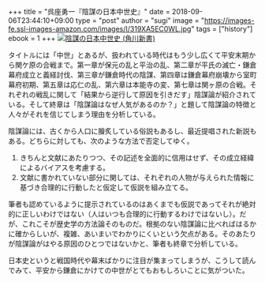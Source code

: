 +++
title = "呉座勇一『陰謀の日本中世史』"
date = 2018-09-06T23:44:10+09:00
type = "post"
author = "sugi"
image = "https://images-fe.ssl-images-amazon.com/images/I/319XA5EC0WL.jpg"
tags = ["history"]
ebook = 1
+++
<a href="http://www.amazon.co.jp/exec/obidos/ASIN/404082122X/chezsugi-22/ref=nosim/" name="amazletlink" target="_blank"><img src="https://images-fe.ssl-images-amazon.com/images/I/319XA5EC0WL.jpg" alt="陰謀の日本中世史 (角川新書)" class="alignleft"  /></a>

タイトルには「中世」とあるが、扱われている時代はもう少し広くて平安末期から関ケ原の合戦まで。第一章が保元の乱と平治の乱、第二章が平氏の滅亡・鎌倉幕府成立と義経討伐、第三章が鎌倉時代の陰謀、第四章は鎌倉幕府崩壊から室町幕府初期、第五章は応仁の乱、第六章は本能寺の変、第七章は関ヶ原の合戦。それぞれの戦乱に関して「結果から逆行して原因を引きだす」陰謀論が紹介されている。そして終章は「陰謀論はなぜ人気があるのか？」と題して陰謀論の特徴と人々がそれを信じてしまう理由を分析している。

陰謀論には、古くから人口に膾炙している俗説もあるし、最近提唱された新説もある。どちらに対しても、次のような方法で否定してゆく。

1. きちんと文献にあたりつつ、その記述を全面的に信用はせず、その成立経緯によるバイアスを考慮する。
2. 文献に書かれていない部分に関しては、それぞれの人物が与えられた情報に基づき合理的に行動したと仮定して仮説を組み立てる。

筆者も認めているように提示されているのはあくまでも仮説であってそれが絶対的に正しいわけではない（人はいつも合理的に行動するわけではないし）。だが、これこそが歴史学の方法論そのものだ。根拠のない陰謀論に比べればはるかに確からしいが、複雑、あいまいでわかりにくいという欠点がある。そのあたりが陰謀論がはやる原因のひとつではないかと、筆者も終章で分析している。

日本史というと戦国時代や幕末ばかりに注目が集まってしまうが、こうして読んでみて、平安から鎌倉にかけての中世がとてもおもしろいことに気がついた。
